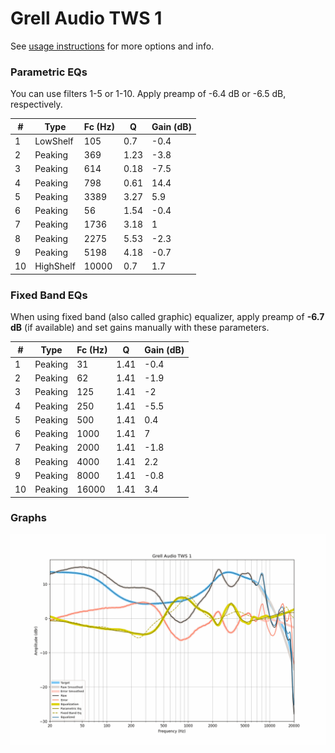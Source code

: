 # Grell Audio TWS 1
See [usage instructions](https://github.com/jaakkopasanen/AutoEq#usage) for more options and info.

### Parametric EQs
You can use filters 1-5 or 1-10. Apply preamp of -6.4 dB or -6.5 dB, respectively.

|   # | Type      |   Fc (Hz) |    Q |   Gain (dB) |
|-----|-----------|-----------|------|-------------|
|   1 | LowShelf  |       105 | 0.7  |        -0.4 |
|   2 | Peaking   |       369 | 1.23 |        -3.8 |
|   3 | Peaking   |       614 | 0.18 |        -7.5 |
|   4 | Peaking   |       798 | 0.61 |        14.4 |
|   5 | Peaking   |      3389 | 3.27 |         5.9 |
|   6 | Peaking   |        56 | 1.54 |        -0.4 |
|   7 | Peaking   |      1736 | 3.18 |         1   |
|   8 | Peaking   |      2275 | 5.53 |        -2.3 |
|   9 | Peaking   |      5198 | 4.18 |        -0.7 |
|  10 | HighShelf |     10000 | 0.7  |         1.7 |

### Fixed Band EQs
When using fixed band (also called graphic) equalizer, apply preamp of **-6.7 dB** (if available) and set gains manually with these parameters.

|   # | Type    |   Fc (Hz) |    Q |   Gain (dB) |
|-----|---------|-----------|------|-------------|
|   1 | Peaking |        31 | 1.41 |        -0.4 |
|   2 | Peaking |        62 | 1.41 |        -1.9 |
|   3 | Peaking |       125 | 1.41 |        -2   |
|   4 | Peaking |       250 | 1.41 |        -5.5 |
|   5 | Peaking |       500 | 1.41 |         0.4 |
|   6 | Peaking |      1000 | 1.41 |         7   |
|   7 | Peaking |      2000 | 1.41 |        -1.8 |
|   8 | Peaking |      4000 | 1.41 |         2.2 |
|   9 | Peaking |      8000 | 1.41 |        -0.8 |
|  10 | Peaking |     16000 | 1.41 |         3.4 |

### Graphs
![](./Grell%20Audio%20TWS%201.png)
